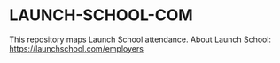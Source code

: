 # LAUNCH-SCHOOL-COM
This repository maps Launch School attendance. About Launch School: https://launchschool.com/employers
